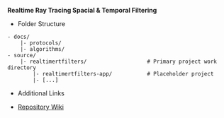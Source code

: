 **__Realtime Ray Tracing Spacial & Temporal Filtering__**

* Folder Structure
```
- docs/
    |- protocols/
    |- algorithms/
- source/
    |- realtimertfilters/                   # Primary project work directory
        |- realtimertfilters-app/           # Placeholder project
        |- [...]
```
* Additional Links

- [Repository Wiki](https://ops.hs-kempten.de/BerndDreier/spatialtempfilterrt/-/wikis/home)
